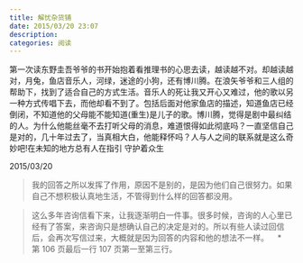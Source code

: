 ```yaml
---
title: 解忧杂货铺
date: 2015/03/20 23:07
description:
categories: 阅读
---
```


第一次读东野圭吾爷爷的书开始抱着看推理书的心思去读，越读越不对。却越读越对，月兔，鱼店音乐人，河绿，迷途的小狗，还有博川腾。在浪矢爷爷和三人组的帮助下，找到了适合自己的方式生活。音乐人的死让我又开心又难过，他的歌以另一种方式传唱下去，而他却看不到了。包括后面对他家鱼店的描述，知道鱼店已经倒闭，不知道他的父母能不能知道(重生)是儿子的歌。博川腾，觉得是剧中最纠结的人。为什么他能丝毫不去打听父母的消息，难道恨得如此彻底吗？一直坚信自己是对的，几十年过去了，当真相大白，他能释怀吗？人与人之间的联系就是这么奇妙吧!在未知的地方总有人在指引 守护着众生

2015/03/20

> 我的回答之所以发挥了作用，原因不是别的，是因为他们自己很努力。如果自己不想积极认真地生活，不管得到什么样的回答都没用。

> 这么多年咨询信看下来，让我逐渐明白一件事。很多时候，咨询的人心里已经有了答案，来咨询只是想确认自己的决定是对的。所以有些人读过回信后，会再次写信过来，大概就是因为回答的内容和他的想法不一样。
>    \*   第 106 页最后一行 107 页第一至第三行。
